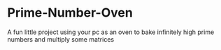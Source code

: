 # Prime-Number-Oven
A fun little project using your pc as an oven to bake infinitely high prime numbers and multiply some matrices